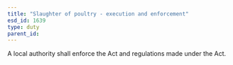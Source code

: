 ```yaml
---
title: "Slaughter of poultry - execution and enforcement"
esd_id: 1639
type: duty
parent_id:  
---
```


A local authority shall enforce the Act and regulations made under the Act.


